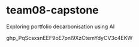 # team08-capstone
Exploring portfolio decarbonisation using AI




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
